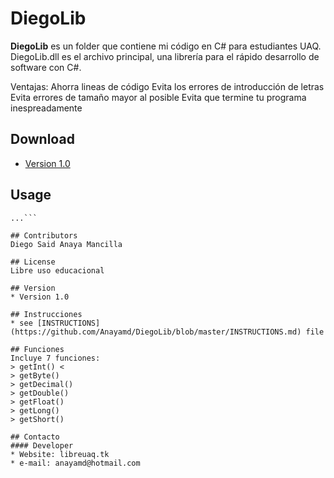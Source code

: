 DiegoLib
======
**DiegoLib** es un folder que contiene mi código en C# para estudiantes UAQ.
DiegoLib.dll es el archivo principal, una librería para el rápido desarrollo de software con C#.

Ventajas:
Ahorra lineas de código
Evita los errores de introducción de letras
Evita errores de tamaño mayor al posible
Evita que termine tu programa inespreadamente

## Download
* [Version 1.0](https://github.com/Anayamd/DiegoLib/archive/master.zip)

## Usage
```$ git clone https://github.com/Anayamd/DiegoLib.git
...```

## Contributors
Diego Said Anaya Mancilla

## License 
Libre uso educacional

## Version 
* Version 1.0

## Instrucciones
* see [INSTRUCTIONS](https://github.com/Anayamd/DiegoLib/blob/master/INSTRUCTIONS.md) file

## Funciones
Incluye 7 funciones:
> getInt() <
> getByte()
> getDecimal()
> getDouble()
> getFloat()
> getLong()
> getShort()

## Contacto
#### Developer
* Website: libreuaq.tk
* e-mail: anayamd@hotmail.com